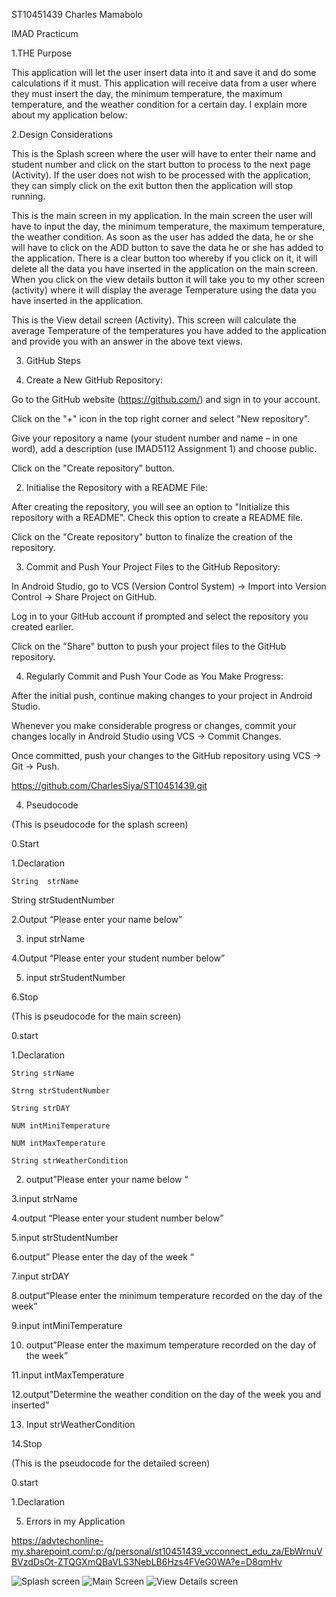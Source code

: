 ST10451439    Charles Mamabolo 

IMAD Practicum 

1.THE Purpose 

This application will let the user insert data into it and save it and do some calculations if it must. This application will receive data from a user where they must insert the day, the minimum temperature, the maximum temperature, and the weather condition for a certain day. I explain more about my application below: 

2.Design Considerations 

 

This is the Splash screen where the user will have to enter their name and student number and click on the start button to process to the next page (Activity). If the user does not wish to be processed with the application, they can simply click on the exit button then the application will stop running. 

 

This is the main screen in my application. In the main screen the user will have to input the day, the minimum temperature, the maximum temperature, the weather condition. As soon as the user has added the data, he or she will have to click on the ADD button to save the data he or she has added to the application. There is a clear button too whereby if you click on it, it will delete all the data you have inserted in the application on the main screen. When you click on the view details button it will take you to my other screen (activity) where it will display the average Temperature using the data you have inserted in the application. 

 

This is the View detail screen (Activity). This screen will calculate the average Temperature of the temperatures you have added to the application and provide you with an answer in the above text views. 

3. GitHub Steps 

1. Create a New GitHub Repository: 

Go to the GitHub website (https://github.com/) and sign in to your account. 

Click on the "+" icon in the top right corner and select "New repository". 

Give your repository a name (your student number and name – in one word), add a description (use IMAD5112 Assignment 1) and choose public. 

Click on the "Create repository" button. 

2. Initialise the Repository with a README File: 

After creating the repository, you will see an option to "Initialize this repository with a README". Check this option to create a README file. 

Click on the "Create repository" button to finalize the creation of the repository. 

3. Commit and Push Your Project Files to the GitHub Repository: 

In Android Studio, go to VCS (Version Control System) -> Import into Version Control -> Share Project on GitHub. 

Log in to your GitHub account if prompted and select the repository you created earlier. 

Click on the "Share" button to push your project files to the GitHub repository. 

4. Regularly Commit and Push Your Code as You Make Progress: 

After the initial push, continue making changes to your project in Android Studio. 

Whenever you make considerable progress or changes, commit your changes locally in Android Studio using VCS -> Commit Changes. 

Once committed, push your changes to the GitHub repository using VCS -> Git -> Push. 

https://github.com/CharlesSiya/ST10451439.git 

4. Pseudocode 

(This is pseudocode for the splash screen) 

0.Start 

1.Declaration 

	String  strName 

String  strStudentNumber 

2.Output “Please enter your name below” 

3. input strName 

4.Output “Please enter your student number below” 

5. input strStudentNumber 

6.Stop 

(This is pseudocode for the main screen) 

0.start 

1.Declaration 

	String strName 

	Strng strStudentNumber 

	String strDAY 

	NUM intMiniTemperature 

	NUM intMaxTemperature 

	String strWeatherCondition 

2. output”Please enter your name below “ 

3.input strName 

4.output “Please enter your student number below” 

5.input strStudentNumber 

6.output” Please enter the day of the week “ 

7.input strDAY 

8.output”Please enter the minimum temperature recorded on the day of the week” 

9.input intMiniTemperature 

10. output”Please enter the maximum temperature recorded on the day of the week” 

11.input intMaxTemperature 

12.output”Determine the weather condition on the day of the week you and inserted” 

13. Input strWeatherCondition 

14.Stop 

(This is the pseudocode for the detailed screen) 

0.start 

1.Declaration 

	 

 

 

 

 

5. Errors in my Application 

 https://advtechonline-my.sharepoint.com/:p:/g/personal/st10451439_vcconnect_edu_za/EbWrnuVBVzdDsOt-ZTQGXmQBaVLS3NebLB6Hzs4FVeG0WA?e=D8qmHv


 ![Splash screen](https://github.com/CharlesSiya/ST10451439/assets/164175154/d7b6a10a-3ae3-495f-9a00-cef6c4041b6d)
 ![Main Screen](https://github.com/CharlesSiya/ST10451439/assets/164175154/900033d3-14ab-4876-a0ea-d67d4a1016e4)
 ![View Details screen](https://github.com/CharlesSiya/ST10451439/assets/164175154/7891a119-2624-4714-aebb-77be6a88cb20)




 
 

 

 

 

 

  

 

 

 

 

 

